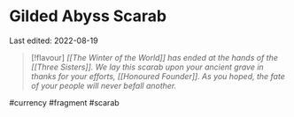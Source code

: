 # Gilded Abyss Scarab
Last edited: 2022-08-19


> [!flavour]
> *[[The Winter of the World]] has ended at the hands of the [[Three Sisters]]. We lay this scarab upon your ancient grave in thanks for your efforts, [[Honoured Founder]]. As you hoped, the fate of your people will never befall another.*


#currency #fragment #scarab